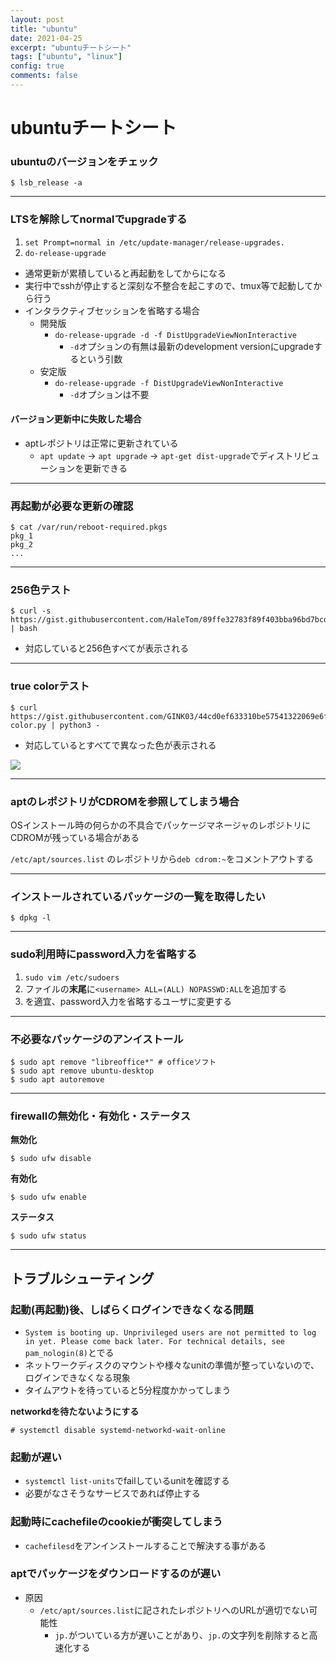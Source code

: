 ```yaml
---
layout: post
title: "ubuntu"
date: 2021-04-25
excerpt: "ubuntuチートシート"
tags: ["ubuntu", "linux"]
config: true
comments: false
---
```


# ubuntuチートシート

### ubuntuのバージョンをチェック

```console
$ lsb_release -a
```

---

### LTSを解除してnormalでupgradeする

 1. `set Prompt=normal in /etc/update-manager/release-upgrades.`
 2. `do-release-upgrade`
  - 通常更新が累積していると再起動をしてからになる
  - 実行中でsshが停止すると深刻な不整合を起こすので、tmux等で起動してから行う
  - インタラクティブセッションを省略する場合
    - 開発版
      - `do-release-upgrade -d -f DistUpgradeViewNonInteractive`
        - `-d`オプションの有無は最新のdevelopment versionにupgradeするという引数
    - 安定版
      - `do-release-upgrade -f DistUpgradeViewNonInteractive`
        - `-d`オプションは不要

#### バージョン更新中に失敗した場合
 - aptレポジトリは正常に更新されている
   - `apt update` -> `apt upgrade` -> `apt-get dist-upgrade`でディストリビューションを更新できる

---

### 再起動が必要な更新の確認

```console
$ cat /var/run/reboot-required.pkgs
pkg_1
pkg_2
...
```

---

### 256色テスト

```console
$ curl -s https://gist.githubusercontent.com/HaleTom/89ffe32783f89f403bba96bd7bcd1263/raw/ | bash
```
 - 対応していると256色すべてが表示される

---

### true colorテスト

```console
$ curl https://gist.githubusercontent.com/GINK03/44cd0ef633310be57541322069e6fead/raw/2937223fef28b064c3d64765b5cf9c85733818bd/true-color.py | python3 -
```
 - 対応しているとすべてで異なった色が表示される

<div>
  <img src="https://user-images.githubusercontent.com/4949982/115984521-6de75080-a5e2-11eb-848b-e233a0234c6c.png">
</div>

---

### aptのレポジトリがCDROMを参照してしまう場合
OSインストール時の何らかの不具合でパッケージマネージャのレポジトリにCDROMが残っている場合がある  

`/etc/apt/sources.list` のレポジトリから`deb cdrom:~`をコメントアウトする

---

### インストールされているパッケージの一覧を取得したい

```console
$ dpkg -l 
```

---

### sudo利用時にpassword入力を省略する
 1. `sudo vim /etc/sudoers`
 2. ファイルの**末尾**に`<username> ALL=(ALL) NOPASSWD:ALL`を追加する
 3. <username>を適宜、password入力を省略するユーザに変更する

---

### 不必要なパッケージのアンイストール

```console
$ sudo apt remove "libreoffice*" # officeソフト
$ sudo apt remove ubuntu-desktop
$ sudo apt autoremove
```

---

### firewallの無効化・有効化・ステータス

**無効化**  

```console
$ sudo ufw disable
```

**有効化**  

```console
$ sudo ufw enable
```

**ステータス**  

```console
$ sudo ufw status
```

---

## トラブルシューティング

### 起動(再起動)後、しばらくログインできなくなる問題
 - `System is booting up. Unprivileged users are not permitted to log in yet. Please come back later. For technical details, see pam_nologin(8)`とでる
 - ネットワークディスクのマウントや様々なunitの準備が整っていないので、ログインできなくなる現象
 - タイムアウトを待っていると5分程度かかってしまう

**networkdを待たないようにする**  
```console
# systemctl disable systemd-networkd-wait-online
```

### 起動が遅い
 - `systemctl list-units`でfailしているunitを確認する
 - 必要がなさそうなサービスであれば停止する

### 起動時にcachefileのcookieが衝突してしまう
 - `cachefilesd`をアンインストールすることで解決する事がある

### aptでパッケージをダウンロードするのが遅い　
 - 原因
   - `/etc/apt/sources.list`に記されたレポジトリへのURLが適切でない可能性
     - `jp.`がついている方が遅いことがあり、`jp.`の文字列を削除すると高速化する
